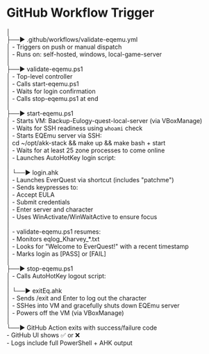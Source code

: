 # GitHub Workflow Trigger
│<br>
├──▶ .github/workflows/validate-eqemu.yml<br>
│     - Triggers on push or manual dispatch<br>
│     - Runs on: self-hosted, windows, local-game-server<br>
│<br>
├──▶ validate-eqemu.ps1<br>
│     - Top-level controller<br>
│     - Calls start-eqemu.ps1<br>
│     - Waits for login confirmation<br>
│     - Calls stop-eqemu.ps1 at end<br>
│<br>
├──▶ start-eqemu.ps1<br>
│     - Starts VM: Backup-Eulogy-quest-local-server (via VBoxManage)<br>
│     - Waits for SSH readiness using `whoami` check<br>
│     - Starts EQEmu server via SSH:<br>
│           cd ~/opt/akk-stack && make up && make bash + start<br>
│     - Waits for at least 25 zone processes to come online<br>
│     - Launches AutoHotKey login script:<br>
│<br>
│       └──▶ login.ahk<br>
│            - Launches EverQuest via shortcut (includes "patchme")<br>
│            - Sends keypresses to:<br>
│                - Accept EULA<br>
│                - Submit credentials<br>
│                - Enter server and character<br>
│            - Uses WinActivate/WinWaitActive to ensure focus<br>
│<br>
│     - validate-eqemu.ps1 resumes:<br>
│         - Monitors eqlog\_Kharvey_*.txt<br>
│         - Looks for "Welcome to EverQuest!" with a recent timestamp<br>
│         - Marks login as [PASS] or [FAIL]<br>
│<br>
├──▶ stop-eqemu.ps1<br>
│     - Calls AutoHotKey logout script:<br>
│<br>
│       └──▶ exitEq.ahk<br>
│            - Sends /exit and Enter to log out the character<br>
│     - SSHes into VM and gracefully shuts down EQEmu server<br>
│     - Powers off the VM (via VBoxManage)<br>
│<br>
└──▶ GitHub Action exits with success/failure code<br>
      - GitHub UI shows ✅ or ❌<br>
      - Logs include full PowerShell + AHK output<br>
<br>
